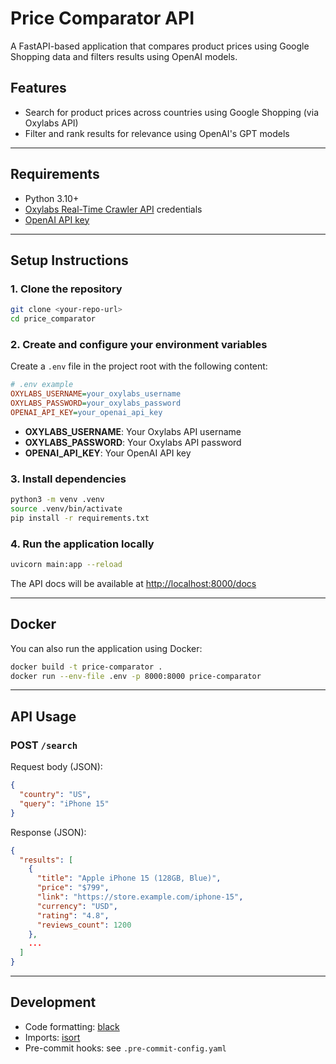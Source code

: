 # Price Comparator API

A FastAPI-based application that compares product prices using Google Shopping data and filters results using OpenAI models.

## Features
- Search for product prices across countries using Google Shopping (via Oxylabs API)
- Filter and rank results for relevance using OpenAI's GPT models

---

## Requirements
- Python 3.10+
- [Oxylabs Real-Time Crawler API](https://oxylabs.io/products/real-time-crawler) credentials
- [OpenAI API key](https://platform.openai.com/account/api-keys)

---

## Setup Instructions

### 1. Clone the repository
```bash
git clone <your-repo-url>
cd price_comparator
```

### 2. Create and configure your environment variables
Create a `.env` file in the project root with the following content:

```ini
# .env example
OXYLABS_USERNAME=your_oxylabs_username
OXYLABS_PASSWORD=your_oxylabs_password
OPENAI_API_KEY=your_openai_api_key
```

- **OXYLABS_USERNAME**: Your Oxylabs API username
- **OXYLABS_PASSWORD**: Your Oxylabs API password
- **OPENAI_API_KEY**: Your OpenAI API key

### 3. Install dependencies
```bash
python3 -m venv .venv
source .venv/bin/activate
pip install -r requirements.txt
```

### 4. Run the application locally
```bash
uvicorn main:app --reload
```

The API docs will be available at [http://localhost:8000/docs](http://localhost:8000/docs)

---

## Docker

You can also run the application using Docker:

```bash
docker build -t price-comparator .
docker run --env-file .env -p 8000:8000 price-comparator
```

---

## API Usage

### POST `/search`
Request body (JSON):
```json
{
  "country": "US",
  "query": "iPhone 15"
}
```

Response (JSON):
```json
{
  "results": [
    {
      "title": "Apple iPhone 15 (128GB, Blue)",
      "price": "$799",
      "link": "https://store.example.com/iphone-15",
      "currency": "USD",
      "rating": "4.8",
      "reviews_count": 1200
    },
    ...
  ]
}
```

---

## Development
- Code formatting: [black](https://github.com/psf/black)
- Imports: [isort](https://github.com/PyCQA/isort)
- Pre-commit hooks: see `.pre-commit-config.yaml`
